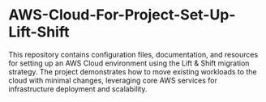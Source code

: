 # AWS-Cloud-For-Project-Set-Up-Lift-Shift
This repository contains configuration files, documentation, and resources for setting up an AWS Cloud environment using the Lift &amp; Shift migration strategy. The project demonstrates how to move existing workloads to the cloud with minimal changes, leveraging core AWS services for infrastructure deployment and scalability.
